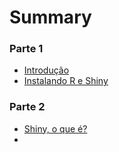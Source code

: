 # Summary

### Parte 1
* [Introdução](Introduction.md)
* [Instalando R e Shiny](InstalandoR.md)

### Parte 2
* [Shiny, o que é?](IntroShiny.md)
* 